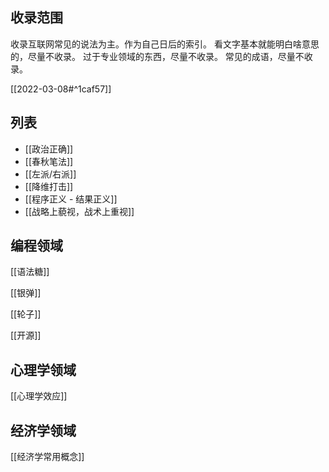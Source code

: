 ## 收录范围

收录互联网常见的说法为主。作为自己日后的索引。
看文字基本就能明白啥意思的，尽量不收录。
过于专业领域的东西，尽量不收录。
常见的成语，尽量不收录。

[[2022-03-08#^1caf57]]
## 列表
- [[政治正确]]
- [[春秋笔法]]
- [[左派/右派]]
- [[降维打击]]
- [[程序正义 - 结果正义]]
- [[战略上藐视，战术上重视]]
## 编程领域

[[语法糖]]

[[银弹]]

[[轮子]]

[[开源]]
## 心理学领域

[[心理学效应]]
## 经济学领域

[[经济学常用概念]]